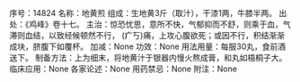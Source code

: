 序号：14824
名称：地黄煎
组成：生地黄3斤（取汁），干漆1两，牛膝半两。
出处：《鸡峰》卷十七。
主治：惊恐忧思，意所不快，气郁抑而不舒，则乘于血，气滞则血结，以致经候顿然不行， (疒丂)痛，上攻心腹欲死；或因不行，积结渐渐成块，脐腹下如覆杯。
加减：None
功效：None
用法用量：每服30丸，食前酒送下。
制备方法：上为细末，将地黄汁于银器内慢火熬成膏，和丸如梧桐子大。
临床应用：None
各家论述：None
用药禁忌：None
附注：None
